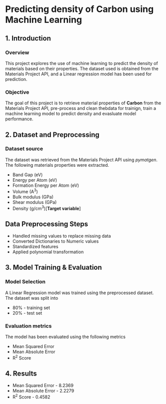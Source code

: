 # **Predicting density of Carbon using Machine Learning**
## 1. Introduction
### Overview
This project explores the use of machine learning to predict the density of materials based on their properties. The dataset used is obtained from the Materials Project API, and a Linear regression model has been used for prediction.
### Objective
The goal of this project is to retrieve material properties of **Carbon** from the Materials Project API, pre-process and clean thebdata for trainign, train a machine learning model to predict density and evasluate model performance.
## 2. Dataset and Preprocessing
### Dataset source
The dataset was retrieved from the Materials Project API using *pymatgen*. The following materials properties were extracted.
+ Band Gap (eV)
+ Energy per Atom (eV)
+ Formation Energy per Atom (eV)
+ Volume (A<sup>3</sup>)
+ Bulk modulus (GPa)
+ Shear modulus (GPa)
+ Density (g/cm<sup>3</sup>)[**Target variable**]
## Data Preprocessing Steps
+ Handled missing values to replace missing data
+ Converted Dictionaries to Numeric values
+ Standardized features
+ Applied polynomial transformation
## 3. Model Training & Evaluation
### Model Selection
A Linear Regression model was trained using the preprocessed dataset. The dataset was split into
+ 80% - training set
+ 20% - test set
### Evaluation metrics
The model has been evaluated using the following metrics
+ Mean Squared Error
+ Mean Absolute Error
+ R<sup>2</sup> Score
## 4. Results
+ Mean Squared Error - 8.2369
+ Mean Absolute Error - 2.2279
+ R<sup>2</sup> Score - 0.4582
